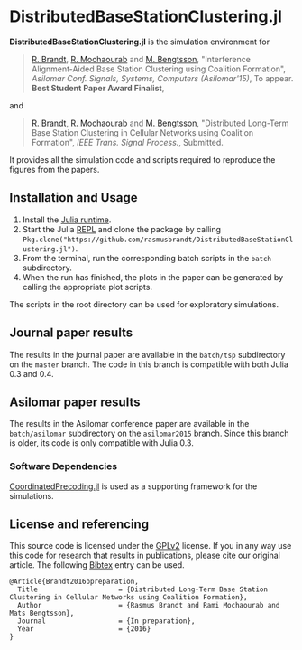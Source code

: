 # DistributedBaseStationClustering.jl

**DistributedBaseStationClustering.jl** is the simulation environment for
> [R. Brandt][rabr5411], [R. Mochaourab][ramimo] and [M. Bengtsson][matben], "Interference Alignment-Aided Base Station Clustering using Coalition Formation", _Asilomar Conf. Signals, Systems, Computers (Asilomar'15)_, To appear. **Best Student Paper Award Finalist**,

and

> [R. Brandt][rabr5411], [R. Mochaourab][ramimo] and [M. Bengtsson][matben], "Distributed Long-Term Base Station Clustering in Cellular Networks using Coalition Formation", _IEEE Trans. Signal Process._, Submitted.

It provides all the simulation code and scripts required to reproduce the figures from the papers.

## Installation and Usage

1. Install the [Julia runtime](http://julialang.org/downloads/).
2. Start the Julia [REPL](https://en.wikipedia.org/wiki/Read%E2%80%93eval%E2%80%93print_loop) and clone the package by calling `Pkg.clone("https://github.com/rasmusbrandt/DistributedBaseStationClustering.jl")`.
3. From the terminal, run the corresponding batch scripts in the `batch` subdirectory.
4. When the run has finished, the plots in the paper can be generated by calling the appropriate plot scripts.

The scripts in the root directory can be used for exploratory simulations.

## Journal paper results
The results in the journal paper are available in the `batch/tsp` subdirectory on the `master` branch. The code in this branch is compatible with both Julia 0.3 and 0.4.

## Asilomar paper results
The results in the Asilomar conference paper are available in the `batch/asilomar` subdirectory on the `asilomar2015` branch. Since this branch is older, its code is only compatible with Julia 0.3.

### Software Dependencies
[CoordinatedPrecoding.jl][CoordinatedPrecodingJL] is used as a supporting framework for the simulations.

## License and referencing
This source code is licensed under the [GPLv2][gplv2] license. If you in any way
use this code for research that results in publications, please cite our
original article. The following [Bibtex][bibtex] entry can be used.
```
@Article{Brandt2016bpreparation,
  Title                    = {Distributed Long-Term Base Station Clustering in Cellular Networks using Coalition Formation},
  Author                   = {Rasmus Brandt and Rami Mochaourab and Mats Bengtsson},
  Journal                  = {In preparation},
  Year                     = {2016}
}
```

[rabr5411]: http://www.kth.se/profile/rabr5411
[ramimo]: http://people.kth.se/~ramimo/
[matben]: http://www.kth.se/profile/matben
[CoordinatedPrecodingJL]: https://github.com/rasmusbrandt/CoordinatedPrecoding.jl
[ConvexJL]: https://github.com/JuliaOpt/Convex.jl
[MosekJL]: https://github.com/JuliaOpt/Mosek.jl
[gplv2]: http://choosealicense.com/licenses/gpl-v2
[bibtex]: http://www.bibtex.org/